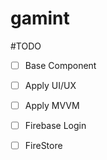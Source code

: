 # gamint


#TODO 

- [ ]  Base Component
- [ ] Apply UI/UX
- [ ] Apply MVVM
- [ ] Firebase Login
- [ ] FireStore


